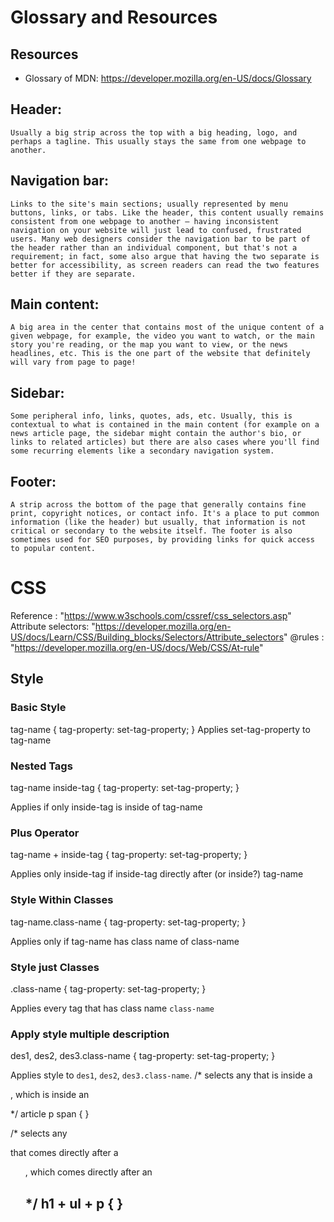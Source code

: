 # Glossary and Resources
## Resources
- Glossary of MDN: https://developer.mozilla.org/en-US/docs/Glossary
## Header:

    Usually a big strip across the top with a big heading, logo, and perhaps a tagline. This usually stays the same from one webpage to another.

## Navigation bar:
    Links to the site's main sections; usually represented by menu buttons, links, or tabs. Like the header, this content usually remains consistent from one webpage to another — having inconsistent navigation on your website will just lead to confused, frustrated users. Many web designers consider the navigation bar to be part of the header rather than an individual component, but that's not a requirement; in fact, some also argue that having the two separate is better for accessibility, as screen readers can read the two features better if they are separate.

## Main content:
    A big area in the center that contains most of the unique content of a given webpage, for example, the video you want to watch, or the main story you're reading, or the map you want to view, or the news headlines, etc. This is the one part of the website that definitely will vary from page to page!

## Sidebar:
    Some peripheral info, links, quotes, ads, etc. Usually, this is contextual to what is contained in the main content (for example on a news article page, the sidebar might contain the author's bio, or links to related articles) but there are also cases where you'll find some recurring elements like a secondary navigation system.

## Footer:
    A strip across the bottom of the page that generally contains fine print, copyright notices, or contact info. It's a place to put common information (like the header) but usually, that information is not critical or secondary to the website itself. The footer is also sometimes used for SEO purposes, by providing links for quick access to popular content.

# CSS
Reference          : "https://www.w3schools.com/cssref/css_selectors.asp"
Attribute selectors: "https://developer.mozilla.org/en-US/docs/Learn/CSS/Building_blocks/Selectors/Attribute_selectors"
@rules             : "https://developer.mozilla.org/en-US/docs/Web/CSS/At-rule" 
## Style
### Basic Style
tag-name {
    tag-property: set-tag-property;
    }
Applies set-tag-property to tag-name

### Nested Tags
tag-name inside-tag {
    tag-property: set-tag-property;
    }

Applies if only inside-tag is inside of tag-name

### Plus Operator
tag-name + inside-tag {
    tag-property: set-tag-property;
    }

Applies only inside-tag if inside-tag directly after (or inside?) tag-name

### Style Within Classes
tag-name.class-name {
    tag-property: set-tag-property;
    }

Applies only if tag-name has class name of class-name

### Style just Classes
.class-name {
    tag-property: set-tag-property;
    }

Applies every tag that has class name `class-name`

### Apply style multiple description
des1, des2, des3.class-name {
    tag-property: set-tag-property;
    }

Applies style to `des1`, `des2`, `des3.class-name`.
/* selects any <span> that is inside a <p>, which is inside an <article>  */
article p span { }

/* selects any <p> that comes directly after a <ul>, which comes directly after an <h1>  */
h1 + ul + p { }


